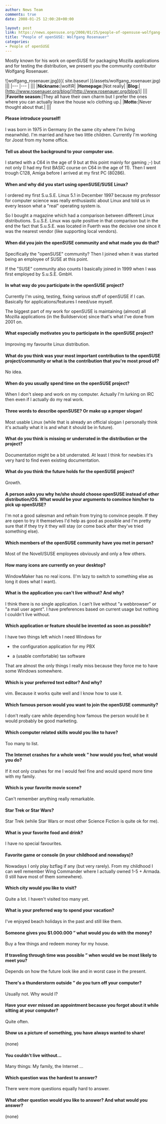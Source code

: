 ```yaml
---
author: News Team
comments: true
date: 2008-01-25 12:00:28+00:00

layout: post
link: https://news.opensuse.org/2008/01/25/people-of-opensuse-wolfgang-rosenauer/
title: "People of openSUSE: Wolfgang Rosenauer"
categories:
- People of openSUSE
---
```

Mostly known for his work on openSUSE for packaging Mozilla applications and for testing the distribution, we present you the community contributor Wolfgang Rosenauer.

<!-- more -->

![wolfgang_rosenauer.jpg]({{ site.baseurl }}/assets/wolfgang_rosenauer.jpg)
|||
|--- |--- |
|||
|**Nickname:**|wolfiR|
|**Homepage:**|Not really|
|**Blog:**|[http://www.rosenauer.org/blog/](http://www.rosenauer.org/blog/)|
|||
|**Favorite season:**|They all have their own charm but I prefer the ones where you can actually leave the house w/o clothing up.|
|**Motto:**|Never thought about that.|
|||





#### Please introduce yourself!


I was born in 1975 in Germany (in the same city where I'm living meanwhile). I'm married and have two little children.
Currently I'm working for Joost from my home office.






#### Tell us about the background to your computer use.


I started with a C64 in the age of 9 but at this point mainly for gaming ;-) but not only (I had my first BASIC course on C64 in the age of 11). Then I went trough C128, Amiga before I arrived at my first PC (80286).






#### When and why did you start using openSUSE/SUSE Linux?


I ordered my first S.u.S.E. Linux 5.1 in December 1997 because my professor for computer science was really enthusiastic about Linux and told us in every lesson what a "real" operating system is.

So I bought a magazine which had a comparison between different Linux distributions. S.u.S.E. Linux was quite positive in that comparison but in the end the fact that S.u.S.E. was located in Fuerth was the decisive one since it was the nearest vendor (like supporting local vendors).






#### When did you join the openSUSE community and what made you do that?


Specifically the "openSUSE" community?
Then I joined when it was started being an employee of SUSE at this point.

If the "SUSE" community also counts I basically joined in 1999 when I was first employed by S.u.S.E. GmbH.






#### In what way do you participate in the openSUSE project?


Currently I'm using, testing, fixing various stuff of openSUSE if I can. Basically for applications/features I need/use myself.

The biggest part of my work for openSUSE is maintaining (almost) all Mozilla applications (in the Buildservice) since that's what I've done from 2001 on.






#### What especially motivates you to participate in the openSUSE project?


Improving my favourite Linux distribution.






#### What do you think was your most important contribution to the openSUSE project/community or what is the contribution that you're most proud of?


No idea.






#### When do you usually spend time on the openSUSE project?


When I don't sleep and work on my computer.
Actually I'm lurking on IRC then even if I actually do my real work.






#### Three words to describe openSUSE? Or make up a proper slogan!


Most usable Linux (while that is already an official slogan I personally think it's actually what it is and what it should be in future).






#### What do you think is missing or underrated in the distribution or the project?


Documentation might be a bit underrated. At least I think for newbies it's very hard to find even existing documentation.






#### What do you think the future holds for the openSUSE project?


Growth.






#### A person asks you why he/she should choose openSUSE instead of other distribution/OS. What would be your arguments to convince him/her to pick up openSUSE?


I'm not a good salesman and refrain from trying to convince people. If they are open to try it themselves I'd help as good as possible and I'm pretty sure that if they try it they will stay (or come back after they've tried something else).






#### Which members of the openSUSE community have you met in person?


Most of the Novell/SUSE employees obviously and only a few others.






#### How many icons are currently on your desktop?


WindowMaker has no real icons. (I'm lazy to switch to something else as long it does what I want).






#### What is the application you can't live without? And why?


I think there is no single application. I can't live without "a webbrowser" or "a mail user agent". I have preferences based on current usage but nothing I couldn't live without.






#### Which application or feature should be invented as soon as possible?


I have two things left which I need Windows for



	
  * the configuration application for my PBX

	
  * a (usable comfortable) tax software


That are almost the only things I really miss because they force me to have some Windows somewhere.






#### Which is your preferred text editor? And why?


vim. Because it works quite well and I know how to use it.






#### Which famous person would you want to join the openSUSE community?


I don't really care while depending how famous the person would be it would probably be good marketing.






#### Which computer related skills would you like to have?


Too many to list.






#### The Internet crashes for a whole week ” how would you feel, what would you do?


If it not only crashes for me I would feel fine and would spend more time with my family.






#### Which is your favorite movie scene?


Can't remember anything really remarkable.






#### Star Trek or Star Wars?


Star Trek (while Star Wars or most other Science Fiction is quite ok for me).






#### What is your favorite food and drink?


I have no special favourites.






#### Favorite game or console (in your childhood and nowadays)?


Nowadays I only play bzflag if any (but very rarely). From my childhood I can well remember Wing Commander where I actually owned 1-5 + Armada.(I still have most of them somewhere).






#### Which city would you like to visit?


Quite a lot. I haven't visited too many yet.






#### What is your preferred way to spend your vacation?


I've enjoyed beach holidays in the past and still like them.






#### Someone gives you $1.000.000 ” what would you do with the money?


Buy a few things and redeem money for my house.






#### If traveling through time was possible ” when would we be most likely to meet you?


Depends on how the future look like and in worst case in the present.






#### There's a thunderstorm outside ” do you turn off your computer?


Usually not. Why would I?






#### Have your ever missed an appointment because you forgot about it while sitting at your computer?


Quite often.






#### Show us a picture of something, you have always wanted to share!


(none)






#### You couldn't live without...


Many things: My family, the Internet ...






#### Which question was the hardest to answer?


There were more questions equally hard to answer.






#### What other question would you like to answer? And what would you answer?


(none)		
